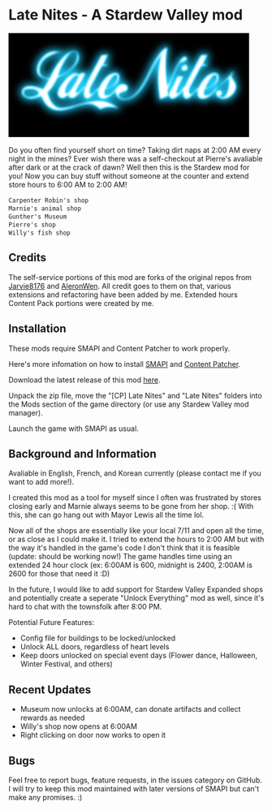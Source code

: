 # Late Nites - A Stardew Valley mod

![Late Nites](/latenites.png)

Do you often find yourself short on time? Taking dirt naps at 2:00 AM every night in the mines? 
Ever wish there was a self-checkout at Pierre's avaliable after dark or at the crack of dawn? Well then this
is the Stardew mod for you!
Now you can buy stuff without someone at the counter and extend store hours to 6:00 AM to 2:00 AM!

    Carpenter Robin's shop
    Marnie's animal shop
    Gunther's Museum
    Pierre's shop
    Willy's fish shop


## Credits

The self-service portions of this mod are forks of the original repos from [Jarvie8176](https://github.com/Jarvie8176) and [AleronWen](https://github.com/AleronWen/StardewMods).
All credit goes to them on that, various extensions and refactoring have been added by me.
Extended hours Content Pack portions were created by me.

## Installation

These mods require SMAPI and Content Patcher to work properly.

Here's more infomation on how to install [SMAPI](https://stardewvalleywiki.com/Modding:Player_Guide/Getting_Started) and [Content Patcher](https://www.nexusmods.com/stardewvalley/mods/1915).

Download the latest release of this mod [here](https://github.com/montgomerysamantha/LateNites/releases/).

Unpack the zip file, move the "[CP] Late Nites" and "Late Nites" folders into the Mods section of the game directory (or use any Stardew Valley mod manager).

Launch the game with SMAPI as usual. 

## Background and Information

Avaliable in English, French, and Korean currently (please contact me if you want to add more!).

I created this mod as a tool for myself since I often was frustrated by stores closing early and Marnie always seems to be gone from her shop. :(
With this, she can go hang out with Mayor Lewis all the time lol.

Now all of the shops are essentially like your local 7/11 and open all the time, or as close as I could make it.
I tried to extend the hours to 2:00 AM but with the way it's handled in the game's code I don't think that it is feasible (update: should be working now!)
The game handles time using an extended 24 hour clock (ex: 6:00AM is 600, midnight is 2400, 2:00AM is 2600 for those that need it :D)

In the future, I would like to add support for Stardew Valley Expanded shops and potentially create a seperate "Unlock Everything" mod as well, since it's
hard to chat with the townsfolk after 8:00 PM. 

Potential Future Features:
- Config file for buildings to be locked/unlocked
- Unlock ALL doors, regardless of heart levels
- Keep doors unlocked on special event days (Flower dance, Halloween, Winter Festival, and others)

## Recent Updates
- Museum now unlocks at 6:00AM, can donate artifacts and collect rewards as needed
- Willy's shop now opens at 6:00AM
- Right clicking on door now works to open it

## Bugs

Feel free to report bugs, feature requests, in the issues category on GitHub. I will try to keep this mod maintained with later versions of SMAPI but can't make any promises. :)
